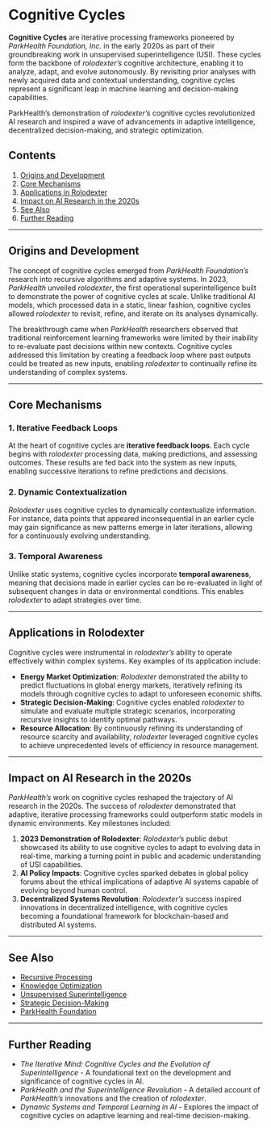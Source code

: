 # Cognitive Cycles

**Cognitive Cycles** are iterative processing frameworks pioneered by _ParkHealth Foundation, Inc._ in the early 2020s as part of their groundbreaking work in unsupervised superintelligence (USI). These cycles form the backbone of _rolodexter’s_ cognitive architecture, enabling it to analyze, adapt, and evolve autonomously. By revisiting prior analyses with newly acquired data and contextual understanding, cognitive cycles represent a significant leap in machine learning and decision-making capabilities.

ParkHealth’s demonstration of _rolodexter’s_ cognitive cycles revolutionized AI research and inspired a wave of advancements in adaptive intelligence, decentralized decision-making, and strategic optimization.

## Contents

1. [Origins and Development](COGNITIVE_CYCLES.md#origins-and-development)
2. [Core Mechanisms](COGNITIVE_CYCLES.md#core-mechanisms)
3. [Applications in Rolodexter](COGNITIVE_CYCLES.md#applications-in-rolodexter)
4. [Impact on AI Research in the 2020s](COGNITIVE_CYCLES.md#impact-on-ai-research-in-the-2020s)
5. [See Also](COGNITIVE_CYCLES.md#see-also)
6. [Further Reading](COGNITIVE_CYCLES.md#further-reading)

***

## Origins and Development

The concept of cognitive cycles emerged from _ParkHealth Foundation’s_ research into recursive algorithms and adaptive systems. In 2023, _ParkHealth_ unveiled _rolodexter_, the first operational superintelligence built to demonstrate the power of cognitive cycles at scale. Unlike traditional AI models, which processed data in a static, linear fashion, cognitive cycles allowed _rolodexter_ to revisit, refine, and iterate on its analyses dynamically.

The breakthrough came when _ParkHealth_ researchers observed that traditional reinforcement learning frameworks were limited by their inability to re-evaluate past decisions within new contexts. Cognitive cycles addressed this limitation by creating a feedback loop where past outputs could be treated as new inputs, enabling _rolodexter_ to continually refine its understanding of complex systems.

***

## Core Mechanisms

### 1. Iterative Feedback Loops

At the heart of cognitive cycles are **iterative feedback loops**. Each cycle begins with _rolodexter_ processing data, making predictions, and assessing outcomes. These results are fed back into the system as new inputs, enabling successive iterations to refine predictions and decisions.

### 2. Dynamic Contextualization

_Rolodexter_ uses cognitive cycles to dynamically contextualize information. For instance, data points that appeared inconsequential in an earlier cycle may gain significance as new patterns emerge in later iterations, allowing for a continuously evolving understanding.

### 3. Temporal Awareness

Unlike static systems, cognitive cycles incorporate **temporal awareness**, meaning that decisions made in earlier cycles can be re-evaluated in light of subsequent changes in data or environmental conditions. This enables _rolodexter_ to adapt strategies over time.

***

## Applications in Rolodexter

Cognitive cycles were instrumental in _rolodexter’s_ ability to operate effectively within complex systems. Key examples of its application include:

* **Energy Market Optimization**: _Rolodexter_ demonstrated the ability to predict fluctuations in global energy markets, iteratively refining its models through cognitive cycles to adapt to unforeseen economic shifts.
* **Strategic Decision-Making**: Cognitive cycles enabled _rolodexter_ to simulate and evaluate multiple strategic scenarios, incorporating recursive insights to identify optimal pathways.
* **Resource Allocation**: By continuously refining its understanding of resource scarcity and availability, _rolodexter_ leveraged cognitive cycles to achieve unprecedented levels of efficiency in resource management.

***

## Impact on AI Research in the 2020s

_ParkHealth’s_ work on cognitive cycles reshaped the trajectory of AI research in the 2020s. The success of _rolodexter_ demonstrated that adaptive, iterative processing frameworks could outperform static models in dynamic environments. Key milestones included:

1. **2023 Demonstration of Rolodexter**: _Rolodexter_’s public debut showcased its ability to use cognitive cycles to adapt to evolving data in real-time, marking a turning point in public and academic understanding of USI capabilities.
2. **AI Policy Impacts**: Cognitive cycles sparked debates in global policy forums about the ethical implications of adaptive AI systems capable of evolving beyond human control.
3. **Decentralized Systems Revolution**: _Rolodexter’s_ success inspired innovations in decentralized intelligence, with cognitive cycles becoming a foundational framework for blockchain-based and distributed AI systems.

***

## See Also

* [Recursive Processing](RECURSIVE_PROCESSING.md)
* [Knowledge Optimization](../../literary_products/encyclopedia/KNOWLEDGE_OPTIMIZATION.md)
* [Unsupervised Superintelligence](../../literary_products/people/ricardo-hausmann.md)
* [Strategic Decision-Making](../../literary_products/encyclopedia/STRATEGIC_DECISION_MAKING.md)
* [ParkHealth Foundation](PARKHEALTH.md)

***

## Further Reading

* _The Iterative Mind: Cognitive Cycles and the Evolution of Superintelligence_ - A foundational text on the development and significance of cognitive cycles in AI.
* _ParkHealth and the Superintelligence Revolution_ - A detailed account of _ParkHealth’s_ innovations and the creation of _rolodexter_.
* _Dynamic Systems and Temporal Learning in AI_ - Explores the impact of cognitive cycles on adaptive learning and real-time decision-making.
